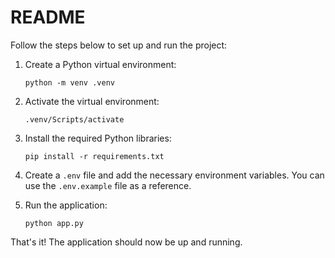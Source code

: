 # README

Follow the steps below to set up and run the project:

1. Create a Python virtual environment:
    ```
    python -m venv .venv
    ```

2. Activate the virtual environment:
    ```
    .venv/Scripts/activate
    ```

3. Install the required Python libraries:
    ```
    pip install -r requirements.txt
    ```

4. Create a `.env` file and add the necessary environment variables. You can use the `.env.example` file as a reference.

5. Run the application:
    ```
    python app.py
    ```

That's it! The application should now be up and running.
